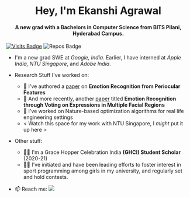 <h1 align="center">Hey, I'm Ekanshi Agrawal</h1>
<h4 align="center">A new grad with a Bachelors in Computer Science from BITS Pilani, Hyderabad Campus.</h4>


[//]: # (<p align="left"> <img src="https://komarev.com/ghpvc/?username=ekanshi258" alt="ekanshi258" /> </p>)

[![Visits Badge](https://badges.pufler.dev/visits/ekanshi258/ekanshi258?style=for-the-badge&color=blue)](https://github.com/ekanshi258/ekanshi258)
![Repos Badge](https://badges.pufler.dev/repos/ekanshi258?style=for-the-badge&color=red)

- I'm a new grad SWE at *Google, India*. Earlier, I have interned at *Apple India, NTU Singapore*, and *Adobe India*. 
- Research Stuff I've worked on:  
  * 📝 I've authored a [paper](https://link.springer.com/chapter/10.1007%2F978-981-15-6315-7_16) on **Emotion Recognition from Periocular Features** 
  * 📝 And more recently, another [paper](https://www.scitepress.org/Link.aspx?doi=10.5220/0010306810381045) titled **Emotion Recognition through Voting on Expressions in Multiple Facial Regions**
  * 🍃 I've worked on Nature-based optimization algorithms for real life engineering settings 
  * < Watch this space for my work with NTU Singapore, I *might* put it up here >
  
- Other stuff:
  * 👩‍🎓 I'm a Grace Hopper Celebration India **(GHCI) Student Scholar** (2020-21)
  * 👩‍💻 I've initiated and have been leading efforts to foster interest in sport programming among girls in my university, and regularly set and hold contests.
- 📫 Reach me: [<img src="https://img.shields.io/badge/linkedin-%230077B5.svg?&style=for-the-badge&logo=linkedin&logoColor=white" />](https://www.linkedin.com/in/ekanshi-agrawal-77a607187)




<!--
[//]: # (<p><img align="left" src="https://github-readme-stats.vercel.app/api/top-langs/?username=ekanshi258&layout=compact&hide=html" alt="ekanshi258" /></p>)

(Tʜᴇ ᴛᴏᴛᴀʟ ᴄᴏᴍᴍɪᴛs ᴄᴏᴜɴᴛᴇʀ ʙᴇʟᴏᴡ ɪs ʙʀᴏᴋᴇɴ!)
<p>&nbsp;<img align="center" src="https://github-readme-stats.vercel.app/api?username=ekanshi258&show_icons=true&hide=contribs,issues&count_private=true&theme=cobalt&include_all_commits=true" alt="ekanshi258" /></p> 

<p align="left"><img src="https://devicons.github.io/devicon/devicon.git/icons/android/android-original-wordmark.svg" alt="android" width="40" height="40"/> <img src="https://devicons.github.io/devicon/devicon.git/icons/c/c-original.svg" alt="c" width="40" height="40"/> <img src="https://devicons.github.io/devicon/devicon.git/icons/cplusplus/cplusplus-original.svg" alt="cplusplus" width="40" height="40"/> <img src="https://devicons.github.io/devicon/devicon.git/icons/css3/css3-original-wordmark.svg" alt="css3" width="40" height="40"/> <img src="https://www.vectorlogo.zone/logos/dartlang/dartlang-icon.svg" alt="dart" width="40" height="40"/> <img src="https://www.vectorlogo.zone/logos/flutterio/flutterio-icon.svg" alt="flutter" width="40" height="40"/> <img src="https://www.vectorlogo.zone/logos/git-scm/git-scm-icon.svg" alt="git" width="40" height="40"/> <img src="https://devicons.github.io/devicon/devicon.git/icons/html5/html5-original-wordmark.svg" alt="html5" width="40" height="40"/> <img src="https://devicons.github.io/devicon/devicon.git/icons/java/java-original-wordmark.svg" alt="java" width="40" height="40"/> <img src="https://www.vectorlogo.zone/logos/kotlinlang/kotlinlang-icon.svg" alt="kotlin" width="40" height="40"/> <img src="https://devicons.github.io/devicon/devicon.git/icons/linux/linux-original.svg" alt="linux" width="40" height="40"/> <img src="https://devicons.github.io/devicon/devicon.git/icons/mongodb/mongodb-original-wordmark.svg" alt="mongodb" width="40" height="40"/> <img src="https://devicons.github.io/devicon/devicon.git/icons/mysql/mysql-original-wordmark.svg" alt="mysql" width="40" height="40"/> <img src="https://devicons.github.io/devicon/devicon.git/icons/python/python-original.svg" alt="python" width="40" height="40"/></p>

Here are some ideas to get you started:

- 🔭 I’m currently working on ...
- 🌱 I’m currently learning ...
- 👯 I’m looking to collaborate on ...
- 🤔 I’m looking for help with ...
- 💬 Ask me about ...
- 📫 How to reach me: ...
- 😄 Pronouns: ...
- ⚡ Fun fact: ...
-->
